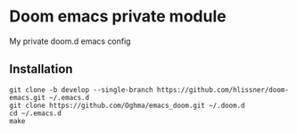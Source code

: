 # Doom emacs private module
My private doom.d emacs config

## Installation
```
git clone -b develop --single-branch https://github.com/hlissner/doom-emacs.git ~/.emacs.d
git clone https://github.com/Oghma/emacs_doom.git ~/.doom.d
cd ~/.emacs.d
make
```

